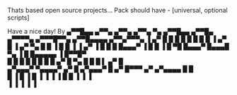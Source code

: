 Thats based open source projects... 
Pack should have - [universal, optional scripts]

Have a nice day! By 
 ▄▀▀█▄▄   ▄▀▀▄ ▄▀▀▄  ▄▀▀▄ ▀▄  ▄▀▀█▄▄   ▄▀▀█▄   ▄▀▀▀▀▄  ▄▀▀▀█▀▀▄  ▄▀▀█▄▄▄▄  ▄▀▀▄▀▀▀▄ 
▐ ▄▀   █ █   █    █ █  █ █ █ ▐ ▄▀   █ ▐ ▄▀ ▀▄ █ █   ▐ █    █  ▐ ▐  ▄▀   ▐ █   █   █ 
  █▄▄▄▀  ▐  █    █  ▐  █  ▀█   █▄▄▄▀    █▄▄▄█    ▀▄   ▐   █       █▄▄▄▄▄  ▐  █▀▀█▀  
  █   █    █    █     █   █    █   █   ▄▀   █ ▀▄   █     █        █    ▌   ▄▀    █  
 ▄▀▄▄▄▀     ▀▄▄▄▄▀  ▄▀   █    ▄▀▄▄▄▀  █   ▄▀   █▀▀▀    ▄▀        ▄▀▄▄▄▄   █     █   
█    ▐              █    ▐   █    ▐   ▐   ▐    ▐      █          █    ▐   ▐     ▐   
▐                   ▐        ▐                        ▐          ▐                  
